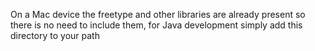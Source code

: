 On a Mac device the freetype and other libraries are already present so there is no need to include them, for Java development simply add this directory to your path
